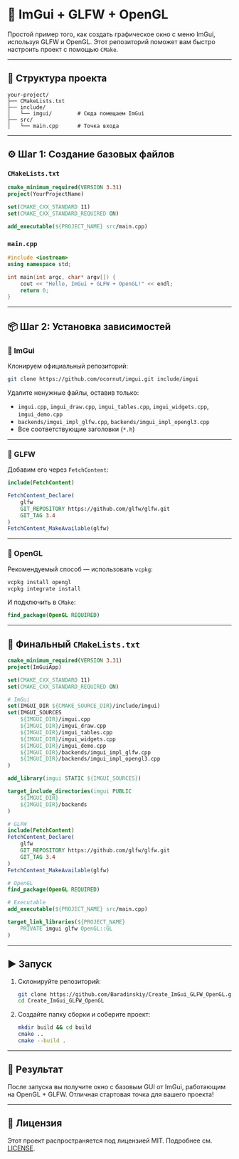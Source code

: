 # 🧊 ImGui + GLFW + OpenGL

Простой пример того, как создать графическое окно с меню ImGui, используя GLFW и OpenGL. Этот репозиторий поможет вам быстро настроить проект с помощью `CMake`.

---

## 📁 Структура проекта

```plaintext
your-project/
├── CMakeLists.txt
├── include/
│   └── imgui/        # Сюда помещаем ImGui
├── src/
│   └── main.cpp      # Точка входа
```

---

## ⚙️ Шаг 1: Создание базовых файлов

### `CMakeLists.txt`

```cmake
cmake_minimum_required(VERSION 3.31)
project(YourProjectName)

set(CMAKE_CXX_STANDARD 11)
set(CMAKE_CXX_STANDARD_REQUIRED ON)

add_executable(${PROJECT_NAME} src/main.cpp)
```

### `main.cpp`

```cpp
#include <iostream>
using namespace std;

int main(int argc, char* argv[]) {
    cout << "Hello, ImGui + GLFW + OpenGL!" << endl;
    return 0;
}
```

---

## 📦 Шаг 2: Установка зависимостей

### 🔹 ImGui

Клонируем официальный репозиторий:

```bash
git clone https://github.com/ocornut/imgui.git include/imgui
```

Удалите ненужные файлы, оставив только:

* `imgui.cpp`, `imgui_draw.cpp`, `imgui_tables.cpp`, `imgui_widgets.cpp`, `imgui_demo.cpp`
* `backends/imgui_impl_glfw.cpp`, `backends/imgui_impl_opengl3.cpp`
* Все соответствующие заголовки (`*.h`)

---

### 🔹 GLFW

Добавим его через `FetchContent`:

```cmake
include(FetchContent)

FetchContent_Declare(
    glfw
    GIT_REPOSITORY https://github.com/glfw/glfw.git
    GIT_TAG 3.4
)
FetchContent_MakeAvailable(glfw)
```

---

### 🔹 OpenGL

Рекомендуемый способ — использовать `vcpkg`:

```bash
vcpkg install opengl
vcpkg integrate install
```

И подключить в `CMake`:

```cmake
find_package(OpenGL REQUIRED)
```

---

## 🔧 Финальный `CMakeLists.txt`

```cmake
cmake_minimum_required(VERSION 3.31)
project(ImGuiApp)

set(CMAKE_CXX_STANDARD 11)
set(CMAKE_CXX_STANDARD_REQUIRED ON)

# ImGui
set(IMGUI_DIR ${CMAKE_SOURCE_DIR}/include/imgui)
set(IMGUI_SOURCES
    ${IMGUI_DIR}/imgui.cpp
    ${IMGUI_DIR}/imgui_draw.cpp
    ${IMGUI_DIR}/imgui_tables.cpp
    ${IMGUI_DIR}/imgui_widgets.cpp
    ${IMGUI_DIR}/imgui_demo.cpp
    ${IMGUI_DIR}/backends/imgui_impl_glfw.cpp
    ${IMGUI_DIR}/backends/imgui_impl_opengl3.cpp
)

add_library(imgui STATIC ${IMGUI_SOURCES})

target_include_directories(imgui PUBLIC
    ${IMGUI_DIR}
    ${IMGUI_DIR}/backends
)

# GLFW
include(FetchContent)
FetchContent_Declare(
    glfw
    GIT_REPOSITORY https://github.com/glfw/glfw.git
    GIT_TAG 3.4
)
FetchContent_MakeAvailable(glfw)

# OpenGL
find_package(OpenGL REQUIRED)

# Executable
add_executable(${PROJECT_NAME} src/main.cpp)

target_link_libraries(${PROJECT_NAME}
    PRIVATE imgui glfw OpenGL::GL
)
```

---

## ▶️ Запуск

1. Склонируйте репозиторий:

   ```bash
   git clone https://github.com/Baradinskiy/Create_ImGui_GLFW_OpenGL.git
   cd Create_ImGui_GLFW_OpenGL
   ```

2. Создайте папку сборки и соберите проект:

   ```bash
   mkdir build && cd build
   cmake ..
   cmake --build .
   ```

---

## 🧠 Результат

После запуска вы получите окно с базовым GUI от ImGui, работающим на OpenGL + GLFW. Отличная стартовая точка для вашего проекта!

---

## 📜 Лицензия

Этот проект распространяется под лицензией MIT. Подробнее см. [LICENSE](LICENSE).

